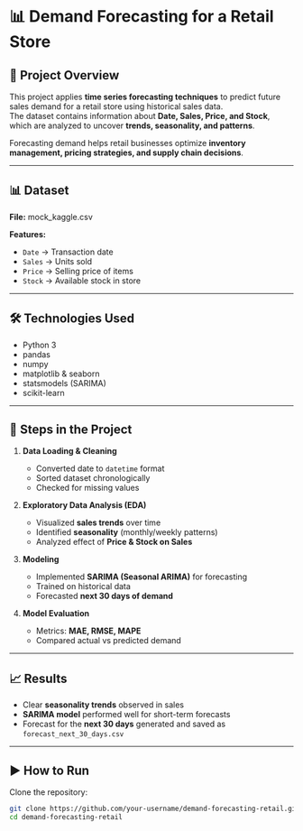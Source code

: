 # 📊 Demand Forecasting for a Retail Store  

## 📌 Project Overview  
This project applies **time series forecasting techniques** to predict future sales demand for a retail store using historical sales data.  
The dataset contains information about **Date, Sales, Price, and Stock**, which are analyzed to uncover **trends, seasonality, and patterns**.  

Forecasting demand helps retail businesses optimize **inventory management, pricing strategies, and supply chain decisions**.  

---

## 📊 Dataset  
**File:** mock_kaggle.csv  

**Features:**  
- `Date` → Transaction date  
- `Sales` → Units sold  
- `Price` → Selling price of items  
- `Stock` → Available stock in store  

---

## 🛠️ Technologies Used  
- Python 3  
- pandas  
- numpy  
- matplotlib & seaborn  
- statsmodels (SARIMA)  
- scikit-learn  

---

## 🚀 Steps in the Project  
1. **Data Loading & Cleaning**  
   - Converted date to `datetime` format  
   - Sorted dataset chronologically  
   - Checked for missing values  

2. **Exploratory Data Analysis (EDA)**  
   - Visualized **sales trends** over time  
   - Identified **seasonality** (monthly/weekly patterns)  
   - Analyzed effect of **Price & Stock on Sales**  

3. **Modeling**  
   - Implemented **SARIMA (Seasonal ARIMA)** for forecasting  
   - Trained on historical data  
   - Forecasted **next 30 days of demand**  

4. **Model Evaluation**  
   - Metrics: **MAE, RMSE, MAPE**  
   - Compared actual vs predicted demand  

---

## 📈 Results  
- Clear **seasonality trends** observed in sales  
- **SARIMA model** performed well for short-term forecasts  
- Forecast for the **next 30 days** generated and saved as `forecast_next_30_days.csv`  

---

## ▶️ How to Run  

Clone the repository:  
```bash
git clone https://github.com/your-username/demand-forecasting-retail.git
cd demand-forecasting-retail

